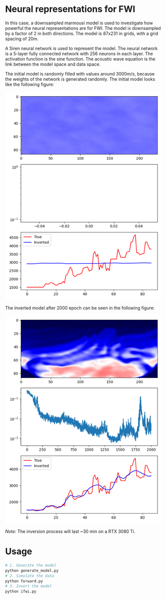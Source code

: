 # Neural representations for FWI

In this case, a downsampled marmousi model is used to investigate how powerful the neural representations are for FWI. The model is downsampled by a factor of 2 in both directions. The model is 87x231 in grids, with a grid spacing of 20m. 

A Siren neural network is used to represent the model. The neural network is a 5-layer fully connected network with 256 neurons in each layer. The activation function is the sine function. The acoustic wave equation is the link between the model space and data space.

The initial model is randomly filled with values around 3000m/s, because the weights of the network is generated randomly. The initial model looks like the following figure:

![Initial model](figures/0000.png)

The inverted model after 2000 epoch can be seen in the following figure:

![Inverted model](figures/2000.png)

*Note*: The inversion process will last ~30 min on a RTX 3080 Ti.

# Usage

```bash
# 1. Generate the model
python generate_model.py
# 2. Simulate the data
python forward.py
# 3. Invert the model
python ifwi.py
```